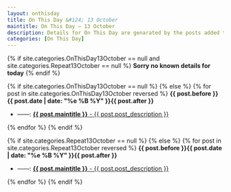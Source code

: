 ```yaml
---
layout: onthisday
title: On This Day &#124; 13 October
maintitle: On This Day — 13 October
description: Details for On This Day are genarated by the posts added to the website so the content is subject to changes/updates over time.
categories: [On This Day]
---
```


{% if site.categories.OnThisDay13October == null and site.categories.Repeat13October == null %}
<strong>Sorry no known details for today</strong>
{% endif %}

{% if site.categories.OnThisDay13October == null %}
{% else %}
{% for post in site.categories.OnThisDay13October reversed %}
<strong>{{ post.before }}{{ post.date | date: "%e %B %Y" }}{{ post.after }}</strong>
<ul>
<li> ——: <a class="{{ post.class }}" href="{{ post.url }}"><strong>{{ post.maintitle }}</strong> - {{ post.post_description }}</a></li>
</ul>
{% endfor %}
{% endif %}

{% if site.categories.Repeat13October == null %}
{% else %}
{% for post in site.categories.Repeat13October reversed %}
<strong>{{ post.before }}{{ post.date | date: "%e %B %Y" }}{{ post.after }}</strong>
<ul>
<li> ——: <a class="{{ post.class }}" href="{{ post.url }}"><strong>{{ post.maintitle }}</strong> - {{ post.post_description }}</a></li>
</ul>
{% endfor %}
{% endif %}
